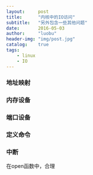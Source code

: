```yaml
---
layout:     post
title:      "内核中的IO访问"
subtitle:   "另外包含一些其他问题"
date:       2016-05-03
author:     "luobu"
header-img: "img/post.jpg"
catalog:    true
tags:
    - linux
    - IO
---
```


### 地址映射



### 内存设备



### 端口设备




### 定义命令

### 中断

在open函数中，合理